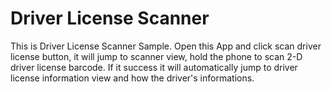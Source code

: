 # Driver License Scanner
This is Driver License Scanner Sample.
Open this App and click scan driver license button, it will jump to scanner view, hold the phone to scan 2-D driver license barcode. If it success it will automatically jump to driver license information view and how the driver's informations.
